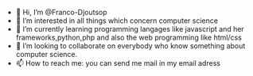 - 👋 Hi, I’m @Franco-Djoutsop
- 👀 I’m interested in all things which concern computer science
- 🌱 I’m currently learning programming langages like javascript and her frameworks,python,php and also the web programming like html/css
- 💞️ I’m looking to collaborate on everybody who know something about computer science.
- 📫 How to reach me: you can send me mail in my email adress

<!---
Franco-Djoutsop/Franco-Djoutsop is a ✨ special ✨ repository because its `README.md` (this file) appears on your GitHub profile.
You can click the Preview link to take a look at your changes.
--->
